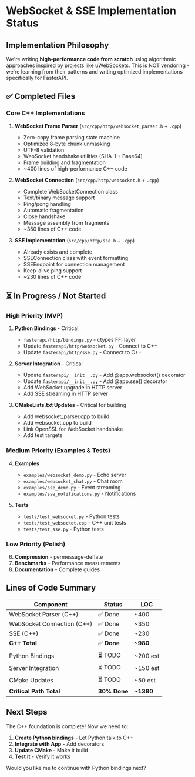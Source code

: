 # WebSocket & SSE Implementation Status

## Implementation Philosophy

We're writing **high-performance code from scratch** using algorithmic approaches inspired by projects like uWebSockets. This is NOT vendoring - we're learning from their patterns and writing optimized implementations specifically for FasterAPI.

## ✅ Completed Files

### Core C++ Implementations

1. **WebSocket Frame Parser** (`src/cpp/http/websocket_parser.h` + `.cpp`)
   - Zero-copy frame parsing state machine
   - Optimized 8-byte chunk unmasking
   - UTF-8 validation
   - WebSocket handshake utilities (SHA-1 + Base64)
   - Frame building and fragmentation
   - ~400 lines of high-performance C++ code

2. **WebSocket Connection** (`src/cpp/http/websocket.h` + `.cpp`)
   - Complete WebSocketConnection class
   - Text/binary message support
   - Ping/pong handling
   - Automatic fragmentation
   - Close handshake
   - Message assembly from fragments
   - ~350 lines of C++ code

3. **SSE Implementation** (`src/cpp/http/sse.h` + `.cpp`)
   - Already exists and complete
   - SSEConnection class with event formatting
   - SSEEndpoint for connection management
   - Keep-alive ping support
   - ~230 lines of C++ code

## ⏳ In Progress / Not Started

### High Priority (MVP)

1. **Python Bindings** - Critical
   - `fasterapi/http/bindings.py` - ctypes FFI layer
   - Update `fasterapi/http/websocket.py` - Connect to C++
   - Update `fasterapi/http/sse.py` - Connect to C++

2. **Server Integration** - Critical
   - Update `fasterapi/__init__.py` - Add @app.websocket() decorator
   - Update `fasterapi/__init__.py` - Add @app.sse() decorator
   - Add WebSocket upgrade in HTTP server
   - Add SSE streaming in HTTP server

3. **CMakeLists.txt Updates** - Critical for building
   - Add websocket_parser.cpp to build
   - Add websocket.cpp to build
   - Link OpenSSL for WebSocket handshake
   - Add test targets

### Medium Priority (Examples & Tests)

4. **Examples**
   - `examples/websocket_demo.py` - Echo server
   - `examples/websocket_chat.py` - Chat room
   - `examples/sse_demo.py` - Event streaming
   - `examples/sse_notifications.py` - Notifications

5. **Tests**
   - `tests/test_websocket.py` - Python tests
   - `tests/test_websocket.cpp` - C++ unit tests
   - `tests/test_sse.py` - Python tests

### Low Priority (Polish)

6. **Compression** - permessage-deflate
7. **Benchmarks** - Performance measurements
8. **Documentation** - Complete guides

## Lines of Code Summary

| Component | Status | LOC |
|-----------|--------|-----|
| WebSocket Parser (C++) | ✅ Done | ~400 |
| WebSocket Connection (C++) | ✅ Done | ~350 |
| SSE (C++) | ✅ Done | ~230 |
| **C++ Total** | ✅ **Done** | **~980** |
| | | |
| Python Bindings | ⏳ TODO | ~200 est |
| Server Integration | ⏳ TODO | ~150 est |
| CMake Updates | ⏳ TODO | ~50 est |
| **Critical Path Total** | **30% Done** | **~1380** |

## Next Steps

The C++ foundation is complete! Now we need to:

1. **Create Python bindings** - Let Python talk to C++
2. **Integrate with App** - Add decorators
3. **Update CMake** - Make it build
4. **Test it** - Verify it works

Would you like me to continue with Python bindings next?





